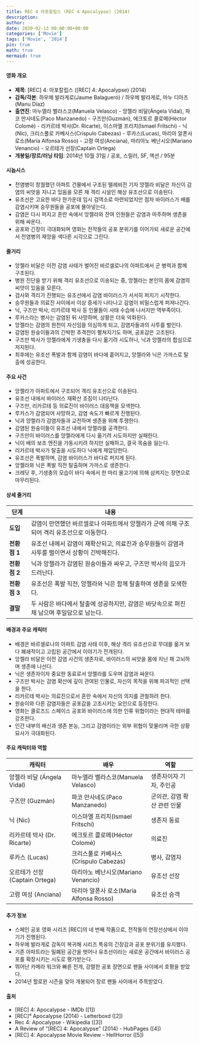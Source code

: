 ```yaml
---
title: REC 4 아포칼립스 (REC 4 Apocalypse) (2014)
description: 
author: 
date: 2020-02-13 00:00:00+00:00
categories: ['Movie']
tags: ['Movie', '2014']
pin: true
math: true
mermaid: true
---
```

#### 영화 개요

- **제목**: [REC] 4: 아포칼립스 ([REC] 4: Apocalypse) (2014)  
- **감독/각본**: 하우메 발라게로(Jaume Balagueró) / 하우메 발라게로, 마누 디아즈(Manu Díaz)  
- **출연진**: 마누엘라 벨라스코(Manuela Velasco) - 앙젤라 비달(Ángela Vidal), 파코 만사네도(Paco Manzanedo) - 구즈만(Guzmán), 에크토르 콜로메(Héctor Colomé) - 리카르테 박사(Dr. Ricarte), 이스마엘 프리치(Ismael Fritschi) - 닉(Nic), 크리스풀로 카베사스(Críspulo Cabezas) - 루카스(Lucas), 마리아 알폰사 로소(María Alfonsa Rosso) - 고령 여성(Anciana), 마리아노 베난시오(Mariano Venancio) - 오르테가 선장(Captain Ortega)  
- **개봉일/장르/러닝 타임**: 2014년 10월 31일 / 공포, 스릴러, SF, 액션 / 95분  

#### 시놉시스

- 전염병이 창궐했던 아파트 건물에서 구조된 텔레비전 기자 앙젤라 비달은 자신이 감염의 씨앗을 지니고 있음을 모른 채 격리 시설인 해상 유조선으로 이송된다.  
- 유조선은 고요한 바다 한가운데 임시 검역소로 마련되었지만 점차 바이러스가 배를 감염시키며 승무원들을 공포에 몰아넣는다.  
- 감염은 다시 퍼지고 혼란 속에서 앙젤라와 잔여 인원들은 감염과 마주하며 생존을 위해 싸운다.  
- 공포와 긴장이 극대화되며 영화는 전작들의 공포 분위기를 이어가되 새로운 공간에서 전염병의 재앙을 색다른 시각으로 그린다.  

#### 줄거리

- 앙젤라 비달은 이전 감염 사태가 벌어진 바르셀로나의 아파트에서 군 병력과 함께 구조된다.  
- 병원 진단을 받기 위해 격리 유조선으로 이송되는 중, 앙젤라는 본인의 몸에 감염의 씨앗이 있음을 모른다.  
- 검사와 격리가 진행되는 유조선에서 감염 바이러스가 서서히 퍼지기 시작한다.  
- 승무원들과 의료진 사이에서 이상 증세가 나타나고 감염이 비밀스럽게 퍼져나간다.  
- 닉, 구즈만 박사, 리카르테 박사 등 인물들이 사태 수습에 나서지만 역부족이다.  
- 루카스라는 병사는 감염된 뒤 사망하며, 상황은 더욱 악화된다.  
- 앙젤라는 감염의 원천이 자신임을 의심하게 되고, 감염자들과의 사투를 벌인다.  
- 감염된 원숭이들과의 긴박한 추격전이 펼쳐지기도 하며, 공포감은 고조된다.  
- 구즈만 박사가 앙젤라에게 기생충을 다시 옮기려 시도하나, 닉과 앙젤라의 합심으로 저지된다.  
- 최후에는 유조선 폭발과 함께 감염이 바다에 흩어지고, 앙젤라와 닉은 가까스로 탈출에 성공한다.  

#### 주요 사건

- 앙젤라가 아파트에서 구조되어 격리 유조선으로 이송된다.  
- 유조선 내에서 바이러스 재확산 조짐이 나타난다.  
- 구즈만, 리카르테 등 의료진이 바이러스 대응책을 모색한다.  
- 루카스가 감염되어 사망하고, 감염 속도가 빠르게 진행된다.  
- 닉과 앙젤라가 감염자들과 교전하며 생존을 위해 투쟁한다.  
- 감염된 원숭이들이 유조선 내에서 앙젤라를 공격한다.  
- 구즈만이 바이러스를 앙젤라에게 다시 옮기려 시도하지만 실패한다.  
- 닉이 배의 보조 엔진을 가동시키려 하지만 실패하고, 결국 목숨을 잃는다.  
- 리카르테 박사가 탈출을 시도하다 닉에게 제압당한다.  
- 유조선은 폭발하며, 감염 바이러스가 바다로 퍼지게 된다.  
- 앙젤라와 닉은 폭발 직전 탈출하며 가까스로 생존한다.  
- 크레딧 후, 기생충의 모습이 바다 속에서 한 마리 물고기에 의해 삼켜지는 장면으로 마무리된다.  

#### 상세 줄거리

| **단계**    | **내용**                                                                                               |
|-------------|------------------------------------------------------------------------------------------------------|
| **도입**    | 감염이 만연했던 바르셀로나 아파트에서 앙젤라가 군에 의해 구조되어 격리 유조선으로 이동한다.                      |
| **전환점 1** | 유조선 내에서 감염이 재확산되고, 의료진과 승무원들이 감염과 사투를 벌이면서 상황이 긴박해진다.                     |
| **전환점 2** | 닉과 앙젤라가 감염된 원숭이들과 싸우고, 구즈만 박사의 음모가 드러난다.                               |
| **전환점 3** | 유조선은 폭발 직전, 앙젤라와 닉은 함께 탈출하여 생존을 모색한다.                                         |
| **결말**    | 두 사람은 바다에서 탈출에 성공하지만, 감염은 바닷속으로 퍼진 채 남으며 후일담으로 남는다.                         |

#### 배경과 주요 캐릭터

- 배경은 바르셀로나의 아파트 감염 사태 이후, 해상 격리 유조선으로 무대를 옮겨 보다 폐쇄적이고 고립된 공간에서 이야기가 전개된다.  
- 앙젤라 비달은 이전 감염 사건의 생존자로, 바이러스의 씨앗을 몸에 지닌 채 고뇌하며 생존에 나선다.  
- 닉은 생존자이자 중요한 동료로서 앙젤라를 도우며 감염과 싸운다.  
- 구즈만 박사는 감염 확산에 깊이 관여된 인물로, 자신의 목적을 위해 파괴적인 선택을 한다.  
- 리카르테 박사는 의료진으로서 혼란 속에서 자신의 의지를 관철하려 한다.  
- 원숭이와 다른 감염자들은 공포감을 고조시키는 요인으로 등장한다.  
- 영화는 클로즈드 스페이스 공포와 바이러스에 의한 인류 위협이라는 현대적 테마를 강조한다.  
- 인간 내부의 배신과 생존 본능, 그리고 감염이라는 외부 위협이 맞물리며 극한 상황 묘사가 극대화된다.  

#### 주요 캐릭터와 역할

| **캐릭터**       | **배우**                | **역할**                |
|------------------|-------------------------|-------------------------|
| 앙젤라 비달 (Ángela Vidal) | 마누엘라 벨라스코(Manuela Velasco) | 생존자이자 기자, 주인공          |
| 구즈만 (Guzmán)             | 파코 만사네도(Paco Manzanedo)         | 군의관, 감염 확산 관련 인물       |
| 닉 (Nic)                   | 이스마엘 프리치(Ismael Fritschi)     | 생존자 동료                   |
| 리카르테 박사 (Dr. Ricarte) | 에크토르 콜로메(Héctor Colomé)       | 의료진                      |
| 루카스 (Lucas)             | 크리스풀로 카베사스(Críspulo Cabezas) | 병사, 감염자                   |
| 오르테가 선장 (Captain Ortega) | 마리아노 베난시오(Mariano Venancio)   | 유조선 선장                 |
| 고령 여성 (Anciana)         | 마리아 알폰사 로소(María Alfonsa Rosso) | 유조선 승객                  |

#### 추가 정보

- 스페인 공포 영화 시리즈 [REC]의 네 번째 작품으로, 전작들의 연장선상에서 이야기가 진행된다.  
- 하우메 발라게로 감독이 복귀해 시리즈 특유의 긴장감과 공포 분위기를 유지했다.  
- 기존 아파트라는 밀폐된 공간을 벗어나 유조선이라는 새로운 공간에서 바이러스 공포를 확장시키는 시도로 평가받는다.  
- 뛰어난 카메라 워크와 빠른 전개, 강렬한 공포 장면으로 팬들 사이에서 호평을 받았다.  
- 2014년 할로윈 시즌을 맞아 개봉되어 장르 팬들 사이에서 주목받았다.  

#### 출처

- [REC] 4: Apocalypse - IMDb ([1])  
- [REC]⁴ Apocalypse (2014) - Letterboxd ([2])  
- Rec 4: Apocalypse - Wikipedia ([3])  
- A Review of "[REC] 4: Apocalypse" (2014) - HubPages ([4])  
- [REC] 4: Apocalypse Movie Review - HellHorror ([5])
